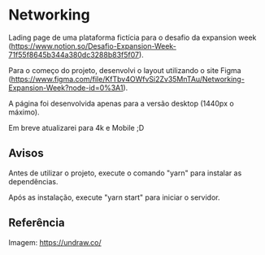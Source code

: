 # Networking

Lading page de uma plataforma fictícia para o desafio da expansion week (https://www.notion.so/Desafio-Expansion-Week-71f55f8645b344a380dc3288b83f5f07).

Para o começo do projeto, desenvolvi o layout utilizando o site Figma (https://www.figma.com/file/KfTbv4OWfvSi2Zv35MnTAu/Networking-Expansion-Week?node-id=0%3A1).

A página foi desenvolvida apenas para a versão desktop (1440px o máximo).

Em breve atualizarei para 4k e Mobile ;D

## Avisos

Antes de utilizar o projeto, execute o comando "yarn" para instalar as dependências.

Após as instalação, execute "yarn start" para iniciar o servidor.

## Referência

Imagem: https://undraw.co/

